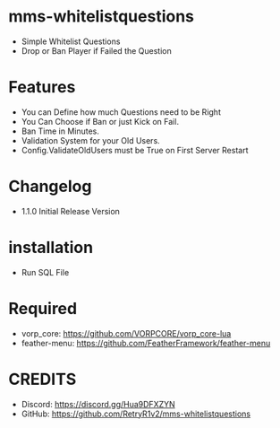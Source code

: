 # mms-whitelistquestions

- Simple Whitelist Questions
- Drop or Ban Player if Failed the Question

# Features
 
- You can Define how much Questions need to be Right
- You Can Choose if Ban or just Kick on Fail.
- Ban Time in Minutes.
- Validation System for your Old Users.
- Config.ValidateOldUsers must be True on First Server Restart

# Changelog

- 1.1.0 Initial Release Version


# installation 

- Run SQL File

# Required

- vorp_core: https://github.com/VORPCORE/vorp_core-lua
- feather-menu: https://github.com/FeatherFramework/feather-menu

# CREDITS
- Discord: https://discord.gg/Hua9DFXZYN
- GitHub: https://github.com/RetryR1v2/mms-whitelistquestions
